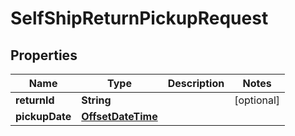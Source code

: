 
# SelfShipReturnPickupRequest

## Properties
Name | Type | Description | Notes
------------ | ------------- | ------------- | -------------
**returnId** | **String** |  |  [optional]
**pickupDate** | [**OffsetDateTime**](OffsetDateTime.md) |  | 



